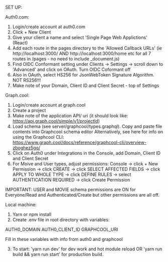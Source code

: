 SET UP:

Auth0.com:
1) Login/create account at auth0.com
2) Click + New Client
3) Give your client a name and select 'Single Page Web Applictions' (React)
4) Add each route in the pages directory to the 'Allowed Callback URLs' (ie http://localhost:3000/ AND http://localhost:3000/home etc for all 7 routes in /pages - no need to include _document.js)
5) Find OIDC Conformant setting under Clients -> Settings -> scroll down to 'Advanced' and click on OAuth. Turn OIDC Coformant off
6) Also in OAuth, select HS256 for JsonWebToken Signature Algorithm.  NOT RS256!!!
7) Make note of your Domain, Client ID and Client Secret - top of Settings


Graph.cool:
1) Login/create account at graph.cool
2) Create a project
3) Make note of the application API/ uri (it should look like: https://api.graph.cool/simple/v1/projectId)
4) Load schema (see server/graphcool/types.graphql). Copy and paste file contents into Graphcool schema editor
Alternatively, see here for info on using the Graphcool CLI:
 https://www.graph.cool/docs/reference/graphcool-cli/overview-zboghez5go/
4) Click on Auth0 under Integrations in the Console, add Domain, Client ID and Client Secret
5) For Moive and User types, adjust permissions: Console -> click + New Permission -> click CREATE -> click SELECT AFFECTED FIELDS -> click APPLY TO WHOLE TYPE -> click DEFINE RULES -> select AUTHENTICATION REQUIRED -> click Create Permission

IMPORTANT: USER and MOVIE schema permissions are ON for Everyone/Read and Authenticated/Create but other permissions are all off.


Local machine:

1) Yarn or npm install
2) Create .env file in root directory with variables:

AUTH0_DOMAIN
AUTH0_CLIENT_ID
GRAPHCOOL_URI

Fill in these variables with info from auth0 and graphcool

3) To start: 'yarn run dev' for dev work and hot module reload OR 'yarn run build && yarn run start' for production build.


